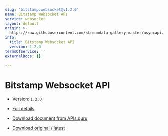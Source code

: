 ```yaml
---
slug: 'bitstamp:websocket@v1.2.0'
name: Bitstamp Websocket API
service: websocket
layout: default
origin: >-
  https://raw.githubusercontent.com/streamdata-gallery-master/asyncapi/master/_listings/bitstamp/bitstamp-websocket-api-async.md
info:
  title: Bitstamp Websocket API
  version: 1.2.0
termsOfService: ''
externalDocs: {}

---
```

# Bitstamp Websocket API

* Version: `1.2.0`
* [Full details](../html/bitstamp:websocket@v1.2.0.html)





* [Download document from APIs.guru](https://raw.githubusercontent.com/APIs-guru/asyncapi-directory/master/docs/APIs/bitstamp%3Awebsocket%40v1.2.0.yaml)
* [Download original / latest](https://raw.githubusercontent.com/streamdata-gallery-master/asyncapi/master/_listings/bitstamp/bitstamp-websocket-api-async.md)

<script type="application/ld+json">
{
  "@context": "http://schema.org/",
  "@type": "WebAPI",

  "documentation": "",

  "name": "Bitstamp Websocket API"
}
</script>
